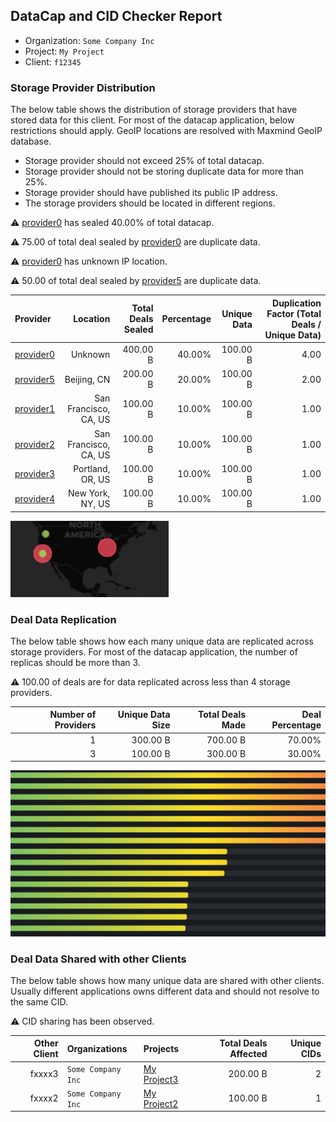 ## DataCap and CID Checker Report
 - Organization: `Some Company Inc`
 - Project: `My Project`
 - Client: `f12345`
### Storage Provider Distribution
The below table shows the distribution of storage providers that have stored data for this client.
For most of the datacap application, below restrictions should apply. GeoIP locations are resolved with Maxmind GeoIP database.
 - Storage provider should not exceed 25% of total datacap.
 - Storage provider should not be storing duplicate data for more than 25%.
 - Storage provider should have published its public IP address.
 - The storage providers should be located in different regions.

⚠️ [provider0](https://filfox.info/en/address/provider0) has sealed 40.00% of total datacap.

⚠️ 75.00 of total deal sealed by [provider0](https://filfox.info/en/address/provider0) are duplicate data.

⚠️ [provider0](https://filfox.info/en/address/provider0) has unknown IP location.

⚠️ 50.00 of total deal sealed by [provider5](https://filfox.info/en/address/provider5) are duplicate data.

| Provider                                              |              Location | Total Deals Sealed | Percentage | Unique Data | Duplication Factor (Total Deals / Unique Data) |
| :---------------------------------------------------- | --------------------: | -----------------: | ---------: | ----------: | ---------------------------------------------: |
| [provider0](https://filfox.info/en/address/provider0) |               Unknown |           400.00 B |     40.00% |    100.00 B |                                           4.00 |
| [provider5](https://filfox.info/en/address/provider5) |           Beijing, CN |           200.00 B |     20.00% |    100.00 B |                                           2.00 |
| [provider1](https://filfox.info/en/address/provider1) | San Francisco, CA, US |           100.00 B |     10.00% |    100.00 B |                                           1.00 |
| [provider2](https://filfox.info/en/address/provider2) | San Francisco, CA, US |           100.00 B |     10.00% |    100.00 B |                                           1.00 |
| [provider3](https://filfox.info/en/address/provider3) |      Portland, OR, US |           100.00 B |     10.00% |    100.00 B |                                           1.00 |
| [provider4](https://filfox.info/en/address/provider4) |      New York, NY, US |           100.00 B |     10.00% |    100.00 B |                                           1.00 |

![Provider Distribution](./provider.png)
### Deal Data Replication
The below table shows how each many unique data are replicated across storage providers.
For most of the datacap application, the number of replicas should be more than 3.

⚠️ 100.00 of deals are for data replicated across less than 4 storage providers.

| Number of Providers | Unique Data Size | Total Deals Made | Deal Percentage |
| ------------------: | ---------------: | ---------------: | --------------: |
|                   1 |         300.00 B |         700.00 B |          70.00% |
|                   3 |         100.00 B |         300.00 B |          30.00% |

![Replication Distribution](./replica.png)
### Deal Data Shared with other Clients
The below table shows how many unique data are shared with other clients.
Usually different applications owns different data and should not resolve to the same CID.

⚠️ CID sharing has been observed.

| Other Client | Organizations      | Projects                | Total Deals Affected | Unique CIDs |
| -----------: | :----------------- | :---------------------- | -------------------: | ----------: |
|       fxxxx3 | `Some Company Inc` | [My Project3](test-url) |             200.00 B |           2 |
|       fxxxx2 | `Some Company Inc` | [My Project2](test-url) |             100.00 B |           1 |
